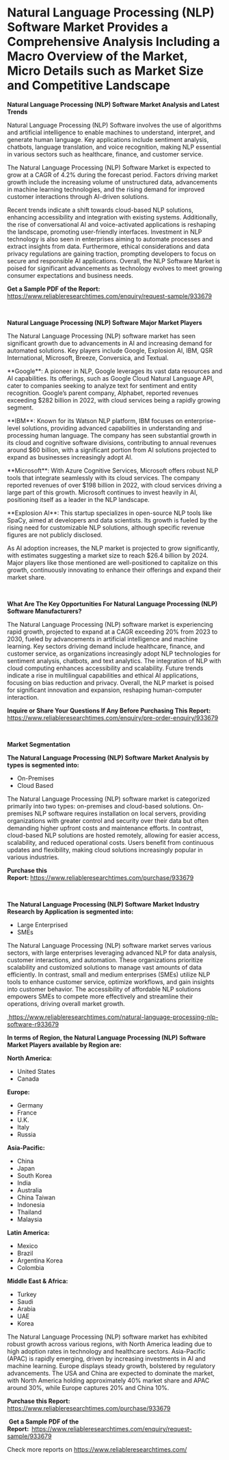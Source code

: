 <p><h1>Natural Language Processing (NLP) Software Market Provides a Comprehensive Analysis Including a Macro Overview of the Market, Micro Details such as Market Size and Competitive Landscape</h1></p><p><strong>Natural Language Processing (NLP) Software Market Analysis and Latest Trends</strong></p>
<p><p>Natural Language Processing (NLP) Software involves the use of algorithms and artificial intelligence to enable machines to understand, interpret, and generate human language. Key applications include sentiment analysis, chatbots, language translation, and voice recognition, making NLP essential in various sectors such as healthcare, finance, and customer service.</p><p>The Natural Language Processing (NLP) Software Market is expected to grow at a CAGR of 4.2% during the forecast period. Factors driving market growth include the increasing volume of unstructured data, advancements in machine learning technologies, and the rising demand for improved customer interactions through AI-driven solutions. </p><p>Recent trends indicate a shift towards cloud-based NLP solutions, enhancing accessibility and integration with existing systems. Additionally, the rise of conversational AI and voice-activated applications is reshaping the landscape, promoting user-friendly interfaces. Investment in NLP technology is also seen in enterprises aiming to automate processes and extract insights from data. Furthermore, ethical considerations and data privacy regulations are gaining traction, prompting developers to focus on secure and responsible AI applications. Overall, the NLP Software Market is poised for significant advancements as technology evolves to meet growing consumer expectations and business needs.</p></p>
<p><strong>Get a Sample PDF of the Report:&nbsp;</strong> <a href="https://www.reliableresearchtimes.com/enquiry/request-sample/933679?utm_campaign=2252&utm_medium=2&utm_source=Github&utm_content=ia&utm_term=11032025&utm_id=natural-language-processing-nlp-software">https://www.reliableresearchtimes.com/enquiry/request-sample/933679</a></p>
<p>&nbsp;</p>
<p><strong>Natural Language Processing (NLP) Software Major Market Players</strong></p>
<p><p>The Natural Language Processing (NLP) software market has seen significant growth due to advancements in AI and increasing demand for automated solutions. Key players include Google, Explosion AI, IBM, QSR International, Microsoft, Breeze, Conversica, and Textual.</p><p>**Google**: A pioneer in NLP, Google leverages its vast data resources and AI capabilities. Its offerings, such as Google Cloud Natural Language API, cater to companies seeking to analyze text for sentiment and entity recognition. Google’s parent company, Alphabet, reported revenues exceeding $282 billion in 2022, with cloud services being a rapidly growing segment.</p><p>**IBM**: Known for its Watson NLP platform, IBM focuses on enterprise-level solutions, providing advanced capabilities in understanding and processing human language. The company has seen substantial growth in its cloud and cognitive software divisions, contributing to annual revenues around $60 billion, with a significant portion from AI solutions projected to expand as businesses increasingly adopt AI.</p><p>**Microsoft**: With Azure Cognitive Services, Microsoft offers robust NLP tools that integrate seamlessly with its cloud services. The company reported revenues of over $198 billion in 2022, with cloud services driving a large part of this growth. Microsoft continues to invest heavily in AI, positioning itself as a leader in the NLP landscape.</p><p>**Explosion AI**: This startup specializes in open-source NLP tools like SpaCy, aimed at developers and data scientists. Its growth is fueled by the rising need for customizable NLP solutions, although specific revenue figures are not publicly disclosed.</p><p>As AI adoption increases, the NLP market is projected to grow significantly, with estimates suggesting a market size to reach $26.4 billion by 2024. Major players like those mentioned are well-positioned to capitalize on this growth, continuously innovating to enhance their offerings and expand their market share.</p></p>
<p>&nbsp;</p>
<p><strong>What Are The Key Opportunities For Natural Language Processing (NLP) Software Manufacturers?</strong></p>
<p><p>The Natural Language Processing (NLP) software market is experiencing rapid growth, projected to expand at a CAGR exceeding 20% from 2023 to 2030, fueled by advancements in artificial intelligence and machine learning. Key sectors driving demand include healthcare, finance, and customer service, as organizations increasingly adopt NLP technologies for sentiment analysis, chatbots, and text analytics. The integration of NLP with cloud computing enhances accessibility and scalability. Future trends indicate a rise in multilingual capabilities and ethical AI applications, focusing on bias reduction and privacy. Overall, the NLP market is poised for significant innovation and expansion, reshaping human-computer interaction.</p></p>
<p><strong>Inquire or Share Your Questions If Any Before Purchasing This Report:</strong> <a href="https://www.reliableresearchtimes.com/enquiry/pre-order-enquiry/933679?utm_campaign=2252&utm_medium=2&utm_source=Github&utm_content=ia&utm_term=11032025&utm_id=natural-language-processing-nlp-software">https://www.reliableresearchtimes.com/enquiry/pre-order-enquiry/933679</a></p>
<p>&nbsp;</p>
<p><strong>Market Segmentation</strong></p>
<p><strong>The Natural Language Processing (NLP) Software Market Analysis by types is segmented into:</strong></p>
<p><ul><li>On-Premises</li><li>Cloud Based</li></ul></p>
<p><p>The Natural Language Processing (NLP) software market is categorized primarily into two types: on-premises and cloud-based solutions. On-premises NLP software requires installation on local servers, providing organizations with greater control and security over their data but often demanding higher upfront costs and maintenance efforts. In contrast, cloud-based NLP solutions are hosted remotely, allowing for easier access, scalability, and reduced operational costs. Users benefit from continuous updates and flexibility, making cloud solutions increasingly popular in various industries.</p></p>
<p><strong>Purchase this Report:&nbsp;</strong><a href="https://www.reliableresearchtimes.com/purchase/933679?utm_campaign=2252&utm_medium=2&utm_source=Github&utm_content=ia&utm_term=11032025&utm_id=natural-language-processing-nlp-software">https://www.reliableresearchtimes.com/purchase/933679</a></p>
<p>&nbsp;</p>
<p><strong>The Natural Language Processing (NLP) Software Market Industry Research by Application is segmented into:</strong></p>
<p><ul><li>Large Enterprised</li><li>SMEs</li></ul></p>
<p><p>The Natural Language Processing (NLP) software market serves various sectors, with large enterprises leveraging advanced NLP for data analysis, customer interactions, and automation. These organizations prioritize scalability and customized solutions to manage vast amounts of data efficiently. In contrast, small and medium enterprises (SMEs) utilize NLP tools to enhance customer service, optimize workflows, and gain insights into customer behavior. The accessibility of affordable NLP solutions empowers SMEs to compete more effectively and streamline their operations, driving overall market growth.</p></p>
<p><a href="https://www.reliableresearchtimes.com/natural-language-processing-nlp-software-r933679?utm_campaign=2252&utm_medium=2&utm_source=Github&utm_content=ia&utm_term=11032025&utm_id=natural-language-processing-nlp-software">&nbsp;https://www.reliableresearchtimes.com/natural-language-processing-nlp-software-r933679</a></p>
<p><strong>In terms of Region, the Natural Language Processing (NLP) Software Market Players available by Region are:</strong></p>
<p>
    <p> <strong> North America: </strong>
        <ul>
            <li>United States</li>
            <li>Canada</li>
        </ul>
        </p> 
    <p> <strong> Europe: </strong>
        <ul>
            <li>Germany</li>
            <li>France</li>
            <li>U.K.</li>
            <li>Italy</li>
            <li>Russia</li>
        </ul>
        </p> 
    <p> <strong> Asia-Pacific: </strong>
        <ul>
            <li>China</li>
            <li>Japan</li>
            <li>South Korea</li>
            <li>India</li>
            <li>Australia</li>
            <li>China Taiwan</li>
            <li>Indonesia</li>
            <li>Thailand</li>
            <li>Malaysia</li>
        </ul>
        </p> 
    <p> <strong> Latin America: </strong>
        <ul>
            <li>Mexico</li>
            <li>Brazil</li>
            <li>Argentina Korea</li>
            <li>Colombia</li>
        </ul>
        </p> 
    <p> <strong> Middle East & Africa: </strong>
        <ul>
            <li>Turkey</li>
            <li>Saudi</li>
            <li>Arabia</li>
            <li>UAE</li>
            <li>Korea</li>
        </ul>
    </p>
    </p>
<p><p>The Natural Language Processing (NLP) software market has exhibited robust growth across various regions, with North America leading due to high adoption rates in technology and healthcare sectors. Asia-Pacific (APAC) is rapidly emerging, driven by increasing investments in AI and machine learning. Europe displays steady growth, bolstered by regulatory advancements. The USA and China are expected to dominate the market, with North America holding approximately 40% market share and APAC around 30%, while Europe captures 20% and China 10%.</p></p>
<p><strong>Purchase this Report: </strong><a href="https://www.reliableresearchtimes.com/purchase/933679?utm_campaign=2252&utm_medium=2&utm_source=Github&utm_content=ia&utm_term=11032025&utm_id=natural-language-processing-nlp-software">https://www.reliableresearchtimes.com/purchase/933679</a></p>
<p>&nbsp;<strong>Get a Sample PDF of the Report:&nbsp;&nbsp;</strong><a href="https://www.reliableresearchtimes.com/enquiry/request-sample/933679?utm_campaign=2252&utm_medium=2&utm_source=Github&utm_content=ia&utm_term=11032025&utm_id=natural-language-processing-nlp-software">https://www.reliableresearchtimes.com/enquiry/request-sample/933679</a></p>
<p><strong></strong></p>
<p>Check more reports on <a href="https://www.reliableresearchtimes.com/?utm_campaign=2252&utm_medium=2&utm_source=Github&utm_content=ia&utm_term=11032025&utm_id=natural-language-processing-nlp-software">https://www.reliableresearchtimes.com/</a></p>
